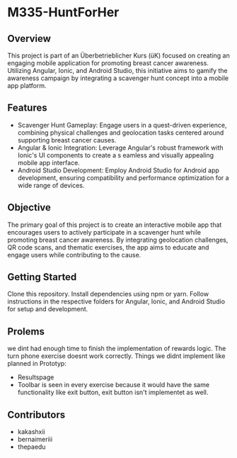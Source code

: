 # M335-HuntForHer

## Overview
This project is part of an Überbetrieblicher Kurs (üK) focused on creating an engaging mobile application for promoting breast cancer awareness. 
Utilizing Angular, Ionic, and Android Studio, this initiative aims to gamify the awareness campaign by integrating a scavenger 
hunt concept into a mobile app platform.

## Features
- Scavenger Hunt Gameplay: Engage users in a quest-driven experience, combining physical challenges and geolocation tasks centered around supporting breast cancer causes.
- Angular & Ionic Integration: Leverage Angular's robust framework with Ionic's UI components to create a s eamless and visually appealing mobile app interface.
- Android Studio Development: Employ Android Studio for Android app development, ensuring compatibility and performance optimization for a wide range of devices.

## Objective
The primary goal of this project is to create an interactive mobile app that encourages users to actively participate in a scavenger hunt while promoting breast cancer awareness. 
By integrating geolocation challenges, QR code scans, and thematic exercises, the app aims to educate and engage users while contributing to the cause.

## Getting Started
Clone this repository.
Install dependencies using npm or yarn.
Follow instructions in the respective folders for Angular, Ionic, and Android Studio for setup and development.

## Prolems
we dint had enough time to finish the implementation of rewards logic.
The turn phone exercise doesnt work correctly.
Things we didnt implement like planned in Prototyp:
- Resultspage
- Toolbar is seen in every exercise because it would have the same functionality like exit button, exit button isn't implementet as well.


## Contributors
- kakashxii
- bernaimeriii
- thepaedu
